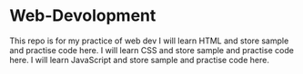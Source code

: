 # Web-Devolopment
This repo is for my practice of web dev
I will learn HTML and store sample and practise code here.
I will learn CSS and store sample and practise code here.
I will learn JavaScript and store sample and practise code here.
